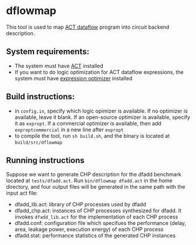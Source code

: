 # dflowmap

This tool is used to
map [ACT dataflow](https://avlsi.csl.yale.edu/act/doku.php?id=language:langs:dflow)
program into circuit backend description.

## System requirements:

* The system must have [ACT](https://github.com/asyncvlsi/act) installed
* If you want to do logic optimization for ACT dataflow expressions, the system
  must have [expression optimizer](https://github.com/asyncvlsi/expropt)
  installed

## Build instructions:

* in `config.in`, specify which logic opimizer is available. If no optimizer is
  available, leave it blank. If an open-source optimizer is available, specify
  it as `expropt`. If a commercial optimizer is available, then add
  `exproptcommercial` in a new line after `expropt`
* to compile the tool, run `sh build.sh`, and the binary is located at
  `build/src/dflowmap`

## Running instructions
Suppose we want to generate CHP description for the dfadd benchmark located at
`tests/dfadd.act`. Run `bin/dflowmap dfadd.act` in the home directory,
 and four output files will be generated in the same path with the input act file:
  * dfadd_lib.act: library of CHP processes used by dfadd
  * dfadd_chp.act: instances of CHP processes synthesized for dfadd. It invokes 
  `dfadd_lib.act` for the implementation of each CHP process
  * dfadd.conf: configuration file which specifues the performance (delay, area,
    leakage power, execution energy) of each CHP process
  * dfadd.stat: performance statistics of the generated CHP instances